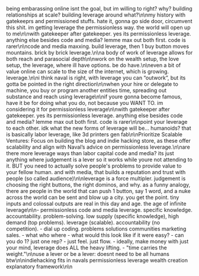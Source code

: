 being embarassing online isnt the goal, but im willing to right? why? building relationships at scale? building leverage around what?\n\nmy history with gatekeeprs and permissioned stuffs. hate it, gonna go side door, circumvent this shit. im getting leverage the permissionless way. the world will open up to me\n\nwith gatekeeper after gatekeeper. yes its permissionless leverage. anything else besides code and media? lemme max out both first. code is rarer\n\ncode and media maxxing. build leverage, then 1 buy button moves mountains. brick by brick leverage.\n\na body of work of leverage allows for both reach and parasocial depth\n\nwork on the wealth setup, the love setup, the leverage, where ill have options. be do have.\n\neven a bit of value online can scale to the size of the internet, which is growing. leverage.\n\ni think naval is right, with leverage you can “outwork”, but its gotta be pointed in the right direction\n\nwhen your hire or delegate to machine, you buy or program another entities time, spreading out substance and reach using leverage\n\nif youre gonna become famous, have it be for doing what you do, not because you WANT TO. im considering it for permissionless leverage\n\nwith gatekeeper after gatekeeper. yes its permissionless leverage. anything else besides code and media? lemme max out both first. code is rarer\n\npoint your leverage to each other. idk what the new forms of leverage will be... humanoids? that is basically labor leverage, like 3d printers gen fab\n\nPrioritize Scalable Ventures: Focus on building the blog and indie hacking store, as these offer scalability and align with Naval’s advice on permissionless leverage.\n\nare there more leverage ways than labor capital code and media? its just anything where judgement is a lever so it works while youre not attending to it. BUT you need to actually solve people's problems to provide value to your fellow human. and with media, that builds a reputation and trust with people (so called audience)\n\nleverage is a force multipler. judgement is choosing the right buttons, the right dominos, and why. as a funny analogy, there are people in the world that can push 1 button, say 1 word, and a nuke across the world can be sent and blow up a city. you get the point. tiny inputs and colossal outputs are real in this day and age. the age of infinite leverage\n\n- permissionless code and media leverage. specific knowledge. accountability. problem-solving. low supply (specific knowledge), high demand (top problems). leverage (scalable). accountability (no competition). - dial up coding. problems solutions communities marketing sales. - what who where - what would this look like if it were easy? - can you do 1? just one rep? - just feel. just flow. - ideally, make money with just your mind, leverage does ALL the heavy lifting. - "time carries the weight."\n\nuse a lever or be a lever: doesnt need to be all humans btw\n\nindiehacking fits in navals permissionless leverage wealth creation explanatory framework\n\n